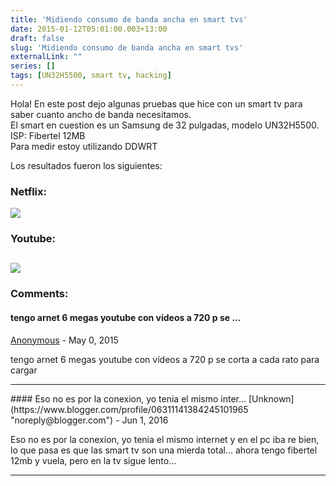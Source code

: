```yaml
---
title: 'Midiendo consumo de banda ancha en smart tvs'
date: 2015-01-12T05:01:00.003+13:00
draft: false
slug: 'Midiendo consumo de banda ancha en smart tvs'
externalLink: ""
series: []
tags: [UN32H5500, smart tv, hacking]
---
```


Hola! En este post dejo algunas pruebas que hice con un smart tv para saber cuanto ancho de banda necesitamos.  
El smart en cuestion es un Samsung de 32 pulgadas, modelo UN32H5500.  
ISP: Fibertel 12MB  
Para medir estoy utilizando DDWRT  
  
Los resultados fueron los siguientes:  

### Netflix: 

[![](http://4.bp.blogspot.com/-tNy2Nb6QVPA/VLKbMEdkOVI/AAAAAAAAcck/twnDOm5eqqI/s1600/Untitled.png)](http://4.bp.blogspot.com/-tNy2Nb6QVPA/VLKbMEdkOVI/AAAAAAAAcck/twnDOm5eqqI/s1600/Untitled.png)

### Youtube:

  

[![](http://3.bp.blogspot.com/-wg939gOhGHc/VLKeKdD-_xI/AAAAAAAAcdI/E2Irpge2U3o/s1600/Selection_002.png)](http://3.bp.blogspot.com/-wg939gOhGHc/VLKeKdD-_xI/AAAAAAAAcdI/E2Irpge2U3o/s1600/Selection_002.png)
---
### Comments:
#### tengo arnet 6 megas youtube con vídeos a 720 p se ...
[Anonymous]( "noreply@blogger.com") - <time datetime="2015-06-01T12:13:19.129+12:00">May 0, 2015</time>

tengo arnet 6 megas youtube con vídeos a 720 p se corta a cada rato para cargar
<hr />
#### Eso no es por la conexion, yo tenia el mismo inter...
[Unknown](https://www.blogger.com/profile/06311141384245101965 "noreply@blogger.com") - <time datetime="2016-06-13T16:58:58.052+12:00">Jun 1, 2016</time>

Eso no es por la conexion, yo tenia el mismo internet y en el pc iba re bien, lo que pasa es que las smart tv son una mierda total... ahora tengo fibertel 12mb y vuela, pero en la tv sigue lento...
<hr />
